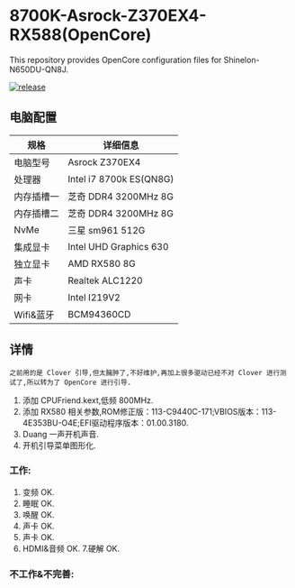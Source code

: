 # 8700K-Asrock-Z370EX4-RX588(OpenCore)

This repository provides OpenCore configuration files for Shinelon-N650DU-QN8J. 

[![release](https://img.shields.io/badge/下载-release-blue.svg)](https://github.com/visin-home/8700K-Asrock-Z370-EX4-RX588/releases) 


## 电脑配置

| 规格     | 详细信息 |
| -------- | ---------------------------------------- |
| 电脑型号 | Asrock Z370EX4 |
| 处理器 | Intel i7 8700k ES(QN8G)|
| 内存插槽一 | 芝奇  DDR4 3200MHz 8G|
| 内存插槽二 | 芝奇  DDR4 3200MHz 8G |
| NvMe | 三星 sm961 512G |
| 集成显卡 | Intel UHD Graphics 630  |
| 独立显卡 | AMD RX580 8G  |
| 声卡     | Realtek ALC1220  |
| 网卡     | Intel I219V2|
| Wifi&蓝牙     |  BCM94360CD|

## 详情
    之前用的是 Clover 引导,但太臃肿了,不好维护,再加上很多驱动已经不对 Clover 进行测试了,所以转为了 OpenCore 进行引导.
    

1. 添加 CPUFriend.kext,低频 800MHz.
2. 添加 RX580 相关参数,ROM修正版：113-C9440C-171;VBIOS版本：113-4E353BU-O4E;EFI驱动程序版本：01.00.3180.
3. Duang 一声开机声音.
4. 开机引导菜单图形化.
### 工作:
1. 变频 OK.
2. 睡眠 OK.
3. 唤醒 OK.
4. 声卡 OK.
5. 声卡 OK.
6. HDMI&音频 OK.
7.硬解 OK.
 
### 不工作&不完善:

